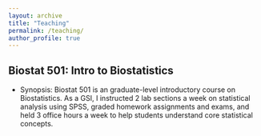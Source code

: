 ```yaml
---
layout: archive
title: "Teaching"
permalink: /teaching/
author_profile: true
---
```

## Biostat 501: Intro to Biostatistics
* Synopsis: Biostat 501 is an graduate-level introductory course on Biostatistics. As a GSI, I instructed 2 lab sections a week on statistical analysis using SPSS, graded homework assignments and exams, and held 3 office hours a week to help students understand core statistical concepts.
